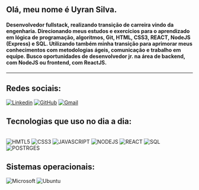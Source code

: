 ## Olá, meu nome é Uyran Silva.
#### Desenvolvedor fullstack, realizando transição de carreira vindo da engenharia. Direcionando meus estudos e exercícios  para o aprendizado em  lógica de programação, algoritmos, Git, HTML, CSS3, REACT, NodeJS (Express) e SQL. Utilizando também minha transição para aprimorar meus conhecimentos com metodologias ágeis, comunicação e trabalho em equipe. Busco oportunidades de desenvolvedor jr. na área de backend, com NodeJS ou frontend, com ReactJS.  
<hr>

## Redes sociais:
[![Linkedin](https://img.shields.io/badge/LinkedIn-0077B5?style=for-the-badge&logo=linkedin&logoColor=white)](https://www.linkedin.com/in/uyransilva/)
[![GitHub](https://img.shields.io/badge/GitHub-100000?style=for-the-badge&logo=github&logoColor=white)](https://github.com/uyransilva)
[![Gmail](https://img.shields.io/badge/Gmail-D14836?style=for-the-badge&logo=gmail&logoColor=white)](mailto:uyrancostasilva@gmail.com)




## Tecnologias que uso no dia a dia:

<div style="display: inline_block"></br>
    <img alt ="HMTL5" src="https://img.shields.io/badge/HTML5-E34F26?style=for-the-badge&logo=html5&logoColor=white" />
    <img alt ="CSS3" src="https://img.shields.io/badge/CSS3-1572B6?style=for-the-badge&logo=css3&logoColor=white" />
    <img alt ="JAVASCRIPT" src="https://img.shields.io/badge/JavaScript-F7DF1E?style=for-the-badge&logo=javascript&logoColor=black" />
    <img alt ="NODEJS" src="https://img.shields.io/badge/Node.js-43853D?style=for-the-badge&logo=node.js&logoColor=white" />
    <img alt ="REACT" src="https://img.shields.io/badge/React-20232A?style=for-the-badge&logo=react&logoColor=61DAFB" />
    <img alt ="SQL" src="https://img.shields.io/badge/MySQL-00000F?style=for-the-badge&logo=mysql&logoColor=white" />
    <img alt ="POSTRGES" src="https://img.shields.io/badge/PostgreSQL-316192?style=for-the-badge&logo=postgresql&logoColor=white" />
</div>

## Sistemas operacionais:

![Microsoft](https://img.shields.io/badge/Windows-0078D6?style=for-the-badge&logo=windows&logoColor=white)
![Ubuntu](https://img.shields.io/badge/Ubuntu-E95420?style=for-the-badge&logo=ubuntu&logoColor=white)
